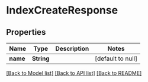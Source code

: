 # IndexCreateResponse
## Properties

| Name | Type | Description | Notes |
|------------ | ------------- | ------------- | -------------|
| **name** | **String** |  | [default to null] |

[[Back to Model list]](../README.md#documentation-for-models) [[Back to API list]](../README.md#documentation-for-api-endpoints) [[Back to README]](../README.md)

